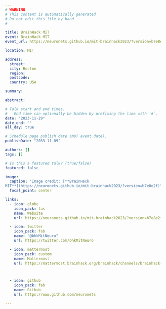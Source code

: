 ```yaml
---
# WARNING
# This content is automatically generated
# Do not edit this file by hand
#

title: BrainHack MIT
event: BrainHack MIT
event_url: https://neuronets.github.io/mit-brainhack2023/?version=b7e8e2f

location: MIT

address:
  street: 
  city: Boston
  region: 
  postcode: 
  country: USA

summary: 

abstract: 

# Talk start and end times.
#   End time can optionally be hidden by prefixing the line with `#`.
date: "2023-11-29"
date_end: ""
all_day: true

# Schedule page publish date (NOT event date).
publishDate: "2033-11-09"

authors: []
tags: []

# Is this a featured talk? (true/false)
featured: false

image:
  caption: "Image credit: [**BrainHack 
MIT**](https://neuronets.github.io/mit-brainhack2023/?version=b7e8e2f)"
  focal_point: center

links:
  - icon: globe
    icon_pack: fas
    name: Website
    url: https://neuronets.github.io/mit-brainhack2023/?version=b7e8e2f

  - icon: twitter
    icon_pack: fab
    name: "@bhkMitNeuro"
    url: https://twitter.com/bhkMitNeuro

  - icon: mattermost
    icon_pack: custom
    name: Mattermost
    url: https://mattermost.brainhack.org/brainhack/channels/brainhack-mit-neuro



  - icon: github
    icon_pack: fab
    name: Github
    url: https://www.github.com/neuronets

---
```


